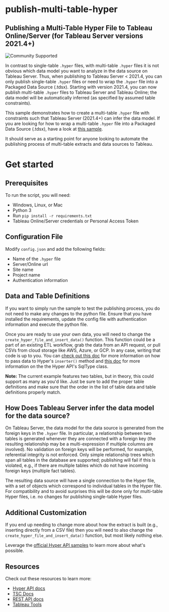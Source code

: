 # publish-multi-table-hyper
## __Publishing a Multi-Table Hyper File to Tableau Online/Server (for Tableau Server versions 2021.4+)__

![Community Supported](https://img.shields.io/badge/Support%20Level-Community%20Supported-53bd92.svg)

In contrast to single-table `.hyper` files, with multi-table `.hyper` files it is not obvious which data model you want to analyze in the data source on Tableau Server. Thus, when publishing to Tableau Server < 2021.4, you can only publish single-table `.hyper` files or need to wrap the `.hyper` file into a Packaged Data Source (.tdsx). Starting with version 2021.4, you can now publish multi-table `.hyper` files to Tableau Server and Tableau Online; the data model will be automatically inferred (as specified by assumed table constraints). 

This sample demonstrates how to create a multi-table `.hyper` file with constraints such that Tableau Server (2021.4+) can infer the data model. If you are looking for how to wrap a multi-table `.hyper` file into a Packaged Data Source (.tdsx), have a look at [this sample](https://github.com/tableau/hyper-api-samples/tree/main/Community-Supported/publish-multi-table-hyper-legacy).

It should serve as a starting point for anyone looking to automate the publishing process of multi-table extracts and data sources to Tableau. 

# Get started

## __Prerequisites__
To run the script, you will need:
- Windows, Linux, or Mac
- Python 3
- Run `pip install -r requirements.txt`
- Tableau Online/Server credentials or Personal Access Token

## __Configuration File__
Modify `config.json` and add the following fields:
- Name of the `.hyper` file
- Server/Online url
- Site name
- Project name
- Authentication information

## __Data and Table Definitions__
If you want to simply run the sample to test the publishing process, you do not need to make any changes to the python file. Ensure that you have installed the requirements, update the config file with authentication information and execute the python file.

Once you are ready to use your own data, you will need to change the `create_hyper_file_and_insert_data()` function. This function could be a part of an existing ETL workflow, grab the data from an API request, or pull CSVs from cloud storage like AWS, Azure, or GCP. In any case, writing that code is up to you. You can [check out this doc](https://help.tableau.com/current/api/hyper_api/en-us/reference/py/tableauhyperapi.html?tableauhyperapi.Inserter) for more information on how to pass data to Hyper's `inserter()` method and [this doc](https://help.tableau.com/current/api/hyper_api/en-us/reference/py/tableauhyperapi.html?tableauhyperapi.SqlType) for more information on the the Hyper API's SqlType class.

__Note:__ The current example features two tables, but in theory, this could support as many as you'd like. Just be sure to add the proper table definitions and make sure that the order in the list of table data and table definitions properly match.

## __How Does Tableau Server infer the data model for the data source?__
On Tableau Server, the data model for the data source is generated from the foreign keys in the `.hyper` file. In particular, a relationship between two tables is generated whenever they are connected with a foreign key (the resulting relationship may be a multi-expression if multiple columns are involved). No validation on foreign keys will be performed, for example, referential integrity is not enforced. Only simple relationship trees which span all tables in the database are supported; publishing will fail if this is violated, e.g., if there are multiple tables which do not have incoming foreign keys (multiple fact tables).

The resulting data source will have a single connection to the Hyper file, with a set of objects which correspond to individual tables in the Hyper file. For compatibility and to avoid surprises this will be done only for multi-table Hyper files, i.e. no changes for publishing single-table Hyper files.
## __Additional Customization__
If you end up needing to change more about how the extract is built (e.g., inserting directly from a CSV file) then you will need to also change the `create_hyper_file_and_insert_data()` function, but most likely nothing else.

Leverage the [official Hyper API samples](https://github.com/tableau/hyper-api-samples/tree/master/Python) to learn more about what's possible.


## __Resources__
Check out these resources to learn more:
- [Hyper API docs](https://help.tableau.com/current/api/hyper_api/en-us/index.html)
- [TSC Docs](https://tableau.github.io/server-client-python/docs/)
- [REST API docs](https://help.tableau.com/current/api/rest_api/en-us/REST/rest_api.htm)
- [Tableau Tools](https://github.com/bryantbhowell/tableau_tools)